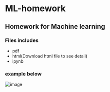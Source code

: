 # ML-homework
## Homework for Machine learning
### Files includes
- pdf
- html(Download html file to see detail)
- ipynb
### example below
![image](https://user-images.githubusercontent.com/79236612/149893445-ca2369c6-18f0-42b2-bd61-7bc0fc860b04.png)
